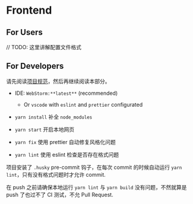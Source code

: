# Frontend

## For Users

// TODO: 这里讲解配置文件格式

## For Developers

请先阅读[项目规范](https://qynt1gy8vn.feishu.cn/docs/doccnLXFY9wOriyviGh5fv6NUgd)，然后再继续阅读本部分。

+ IDE: `WebStorm:**latest**` (recommended)
  + Or `vscode` with `eslint` and `prettier` configurated

+ `yarn install` 补全 `node_modules`
+ `yarn start` 开启本地网页
+ `yarn fix` 使用 prettier 自动修复风格化问题
+ `yarn lint` 使用 eslint 检查是否存在格式问题

项目安装了 `.husky` pre-commit 钩子，在每次 commit 的时候自动运行 `yarn lint`，只有没有格式问题时才允许 commit.

在 push 之前请确保本地运行 `yarn lint` 与 `yarn build` 没有问题，不然就算是 push 了也过不了 CI 测试，不允 Pull Request.
